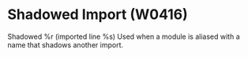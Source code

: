 # Shadowed Import (W0416)

Shadowed %r (imported line %s) Used when a module is aliased with a name
that shadows another import.
